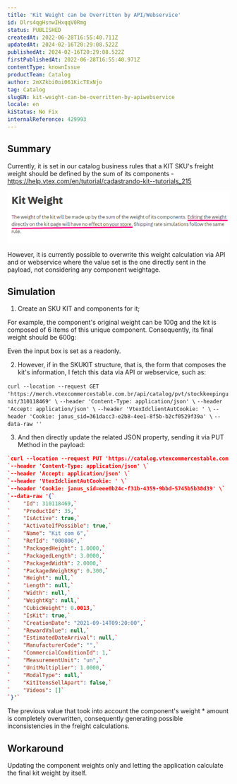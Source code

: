 ```yaml
---
title: 'Kit Weight can be Overritten by API/Webservice'
id: Dlrs4qgHsnwIHxqqV0Rmg
status: PUBLISHED
createdAt: 2022-06-28T16:55:40.711Z
updatedAt: 2024-02-16T20:29:08.522Z
publishedAt: 2024-02-16T20:29:08.522Z
firstPublishedAt: 2022-06-28T16:55:40.971Z
contentType: knownIssue
productTeam: Catalog
author: 2mXZkbi0oi061KicTExNjo
tag: Catalog
slugEN: kit-weight-can-be-overritten-by-apiwebservice
locale: en
kiStatus: No Fix
internalReference: 429993
---
```


## Summary


Currently, it is set in our catalog business rules that a KIT SKU's freight weight should be defined by the sum of its components - https://help.vtex.com/en/tutorial/cadastrando-kit--tutorials_215

 ![](https://raw.githubusercontent.com/vtexdocs/help-center-content/refs/heads/main/docs/en/known-issues/Catalog/kit-weight-can-be-overritten-by-apiwebservice_1.png)

However, it is currently possible to overwrite this weight calculation via API and or webservice where the value set is the one directly sent in the payload, not considering any component weightage.


## Simulation


1) Create an SKU KIT and components for it;

For example, the component's original weight can be 100g and the kit is composed of 6 items of this unique component. Consequently, its final weight should be 600g:

Even the input box is set as a readonly.

2) However, if in the SKUKIT structure, that is, the form that composes the kit's information, I fetch this data via API or webservice, such as:

`curl --location --request GET 'https://merch.vtexcommercestable.com.br/api/catalog/pvt/stockkeepingunit/310118469' \`
`--header 'Content-Type: application/json' \`
`--header 'Accept: application/json' \`
`--header 'VtexIdclientAutCookie: ' \`
`--header 'Cookie: janus_sid=361dacc3-e2b8-4ee1-8f5b-b2cf0529f39a' \`
`--data-raw ''`

3) And then directly update the related JSON property, sending it via PUT Method in the payload:

```json
`curl --location --request PUT 'https://catalog.vtexcommercestable.com.br/api/catalog/pvt/stockkeepingunit/?an=' \`
`--header 'Content-Type: application/json' \`
`--header 'Accept: application/json' \`
`--header 'VtexIdclientAutCookie: ' \`
`--header 'Cookie: janus_sid=eee0b24c-f31b-4359-9bbd-5745b5b38d39' \`
`--data-raw '{`
`    "Id": 310118469,`
`    "ProductId": 35,`
`    "IsActive": true,`
`    "ActivateIfPossible": true,`
`    "Name": "Kit com 6",`
`    "RefId": "000806",`
`    "PackagedHeight": 1.0000,`
`    "PackagedLength": 3.0000,`
`    "PackagedWidth": 2.0000,`
`    "PackagedWeightKg": 0.300,`
`    "Height": null,`
`    "Length": null,`
`    "Width": null,`
`    "WeightKg": null,`
`    "CubicWeight": 0.0013,`
`    "IsKit": true,`
`    "CreationDate": "2021-09-14T09:20:00",`
`    "RewardValue": null,`
`    "EstimatedDateArrival": null,`
`    "ManufacturerCode": "",`
`    "CommercialConditionId": 1,`
`    "MeasurementUnit": "un",`
`    "UnitMultiplier": 1.0000,`
`    "ModalType": null,`
`    "KitItensSellApart": false,`
`    "Videos": []`
`}'`
```

The previous value that took into account the component's weight * amount is completely overwritten, consequently generating possible inconsistencies in the freight calculations.


## Workaround


Updating the component weights only and letting the application calculate the final kit weight by itself.

